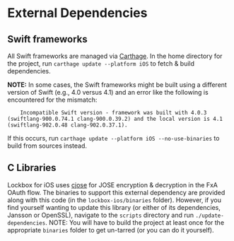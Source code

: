 # External Dependencies

## Swift frameworks

All Swift frameworks are managed via [Carthage](https://github.com/carthage/carthage). In the home directory for the project, run `carthage update --platform iOS` to fetch & build dependencies.

**NOTE:**  In some cases, the Swift frameworks might be built using a different version of Swift (e.g., 4.0 versus 4.1) and an error like the following is encountered for the mismatch:

```
	Incompatible Swift version - framework was built with 4.0.3 (swiftlang-900.0.74.1 clang-900.0.39.2) and the local version is 4.1 (swiftlang-902.0.48 clang-902.0.37.1).
```

If this occurs, run `carthage update --platform iOS --no-use-binaries` to build from sources instead.

## C Libraries

Lockbox for iOS uses [cjose](https://github.com/cisco/cjose) for JOSE encryption & decryption in the FxA OAuth flow. The binaries to support this external dependency are provided along with this code (in the `lockbox-ios/binaries` folder). However, if you find yourself wanting to update this library (or either of its dependencies, Jansson or OpenSSL), navigate to the `scripts` directory and run `./update-dependencies`. NOTE: You will have to build the project at least once for the appropriate `binaries` folder to get un-tarred (or you can do it yourself).
